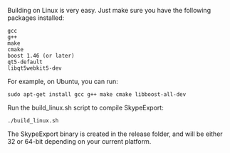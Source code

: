 Building on Linux is very easy. Just make sure you have the following packages installed:

    gcc
    g++
    make
    cmake
    boost 1.46 (or later)
    qt5-default
    libqt5webkit5-dev

For example, on Ubuntu, you can run:

    sudo apt-get install gcc g++ make cmake libboost-all-dev

Run the build_linux.sh script to compile SkypeExport:

    ./build_linux.sh

The SkypeExport binary is created in the release folder, and will be either 32 or 64-bit depending on your current platform.

